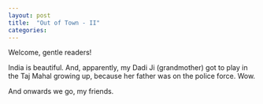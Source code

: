 ```yaml
---
layout: post
title:  "Out of Town - II"
categories:
---
```

Welcome, gentle readers!

India is beautiful. And, apparently, my Dadi Ji (grandmother) got to play in the Taj Mahal growing up, because her father was on the police force. Wow.

And onwards we go, my friends.
